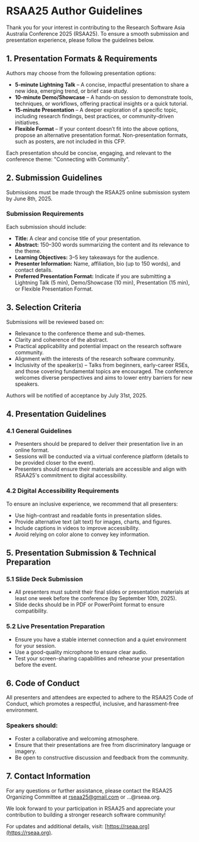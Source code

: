 # RSAA25 Author Guidelines

Thank you for your interest in contributing to the Research Software Asia Australia Conference 2025 (RSAA25). To ensure a smooth submission and presentation experience, please follow the guidelines below.

## 1. Presentation Formats & Requirements

Authors may choose from the following presentation options:
- **5-minute Lightning Talk** – A concise, impactful presentation to share a new idea, emerging trend, or brief case study.
- **10-minute Demo/Showcase** – A hands-on session to demonstrate tools, techniques, or workflows, offering practical insights or a quick tutorial.
- **15-minute Presentation** – A deeper exploration of a specific topic, including research findings, best practices, or community-driven initiatives.
- **Flexible Format** – If your content doesn’t fit into the above options, propose an alternative presentation format. Non-presentation formats, such as posters, are not included in this CFP.

Each presentation should be concise, engaging, and relevant to the conference theme: "Connecting with Community".

## 2. Submission Guidelines

Submissions must be made through the RSAA25 online submission system by June 8th, 2025.

### Submission Requirements

Each submission should include:
- **Title:** A clear and concise title of your presentation.
- **Abstract:** 150–300 words summarizing the content and its relevance to the theme.
- **Learning Objectives:** 3–5 key takeaways for the audience.
- **Presenter Information:** Name, affiliation, bio (up to 150 words), and contact details.
- **Preferred Presentation Format:** Indicate if you are submitting a Lightning Talk (5 min), Demo/Showcase (10 min), Presentation (15 min), or Flexible Presentation Format.

## 3. Selection Criteria

Submissions will be reviewed based on:
- Relevance to the conference theme and sub-themes.
- Clarity and coherence of the abstract.
- Practical applicability and potential impact on the research software community.
- Alignment with the interests of the research software community.
- Inclusivity of the speaker(s) – Talks from beginners, early-career RSEs, and those covering fundamental topics are encouraged. The conference welcomes diverse perspectives and aims to lower entry barriers for new speakers.

Authors will be notified of acceptance by July 31st, 2025.

## 4. Presentation Guidelines

### 4.1 General Guidelines

- Presenters should be prepared to deliver their presentation live in an online format.
- Sessions will be conducted via a virtual conference platform (details to be provided closer to the event).
- Presenters should ensure their materials are accessible and align with RSAA25's commitment to digital accessibility.

### 4.2 Digital Accessibility Requirements

To ensure an inclusive experience, we recommend that all presenters:
- Use high-contrast and readable fonts in presentation slides.
- Provide alternative text (alt text) for images, charts, and figures.
- Include captions in videos to improve accessibility.
- Avoid relying on color alone to convey key information.

## 5. Presentation Submission & Technical Preparation

### 5.1 Slide Deck Submission

- All presenters must submit their final slides or presentation materials at least one week before the conference (by September 10th, 2025).
- Slide decks should be in PDF or PowerPoint format to ensure compatibility.

### 5.2 Live Presentation Preparation

- Ensure you have a stable internet connection and a quiet environment for your session.
- Use a good-quality microphone to ensure clear audio.
- Test your screen-sharing capabilities and rehearse your presentation before the event.

## 6. Code of Conduct

All presenters and attendees are expected to adhere to the RSAA25 Code of Conduct, which promotes a respectful, inclusive, and harassment-free environment.

### Speakers should:

- Foster a collaborative and welcoming atmosphere.
- Ensure that their presentations are free from discriminatory language or imagery.
- Be open to constructive discussion and feedback from the community.

## 7. Contact Information

For any questions or further assistance, please contact the RSAA25 Organizing Committee at rseaa25@gmail.com or …@rseaa.org.

We look forward to your participation in RSAA25 and appreciate your contribution to building a stronger research software community!

For updates and additional details, visit: [https://rseaa.org](https://rseaa.org).
